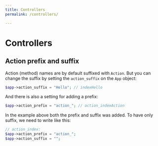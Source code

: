 ```yaml
---
title: Controllers
permalink: /controllers/

---
```

# Controllers

## Action prefix and suffix

Action (method) names are by default suffixed with `Action`.  But you can change the suffix by setting the `action_suffix` on the `App` object:

```php
$app->action_suffix = "Hello"; // indexHello
```

And there is also a setting for adding a prefix:

```php
$app->action_prefix = "action_"; // action_indexAction
```

In the example above both the prefix and suffix was added. To have only suffix, we need to write like this:

```php
// action_index:
$app->action_prefix = "action_";
$app->action_suffix = "";
```